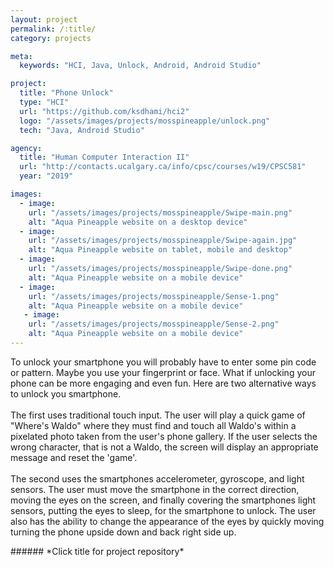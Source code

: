 ```yaml
---
layout: project
permalink: /:title/
category: projects

meta:
  keywords: "HCI, Java, Unlock, Android, Android Studio"

project:
  title: "Phone Unlock"
  type: "HCI"
  url: "https://github.com/ksdhami/hci2"
  logo: "/assets/images/projects/mosspineapple/unlock.png"
  tech: "Java, Android Studio"

agency:
  title: "Human Computer Interaction II"
  url: "http://contacts.ucalgary.ca/info/cpsc/courses/w19/CPSC581"
  year: "2019"

images:
  - image:
    url: "/assets/images/projects/mosspineapple/Swipe-main.png"
    alt: "Aqua Pineapple website on a desktop device"
  - image:
    url: "/assets/images/projects/mosspineapple/Swipe-again.jpg"
    alt: "Aqua Pineapple website on tablet, mobile and desktop"
  - image:
    url: "/assets/images/projects/mosspineapple/Swipe-done.png"
    alt: "Aqua Pineapple website on a mobile device"
  - image:
    url: "/assets/images/projects/mosspineapple/Sense-1.png"
    alt: "Aqua Pineapple website on a mobile device"
   - image:
    url: "/assets/images/projects/mosspineapple/Sense-2.png"
    alt: "Aqua Pineapple website on a mobile device"
---
```

<p>To unlock your smartphone you will probably have to enter some pin code or pattern. Maybe you use your fingerprint or face. What if unlocking your phone can be more engaging and even fun. Here are two alternative ways to unlock you smartphone.
<br> <br>
The first uses traditional touch input. The user will play a quick game of "Where's Waldo" where they must find and touch all Waldo's within a pixelated photo taken from the user's phone gallery. If the user selects the wrong character, that is not a Waldo, the screen will display an appropriate message and reset the 'game'. 
<br><br>
The second uses the smartphones accelerometer, gyroscope, and light sensors. The user must move the smartphone in the correct direction, moving the eyes on the screen, and finally covering the smartphones light sensors, putting the eyes to sleep, for the smartphone to unlock. The user also has the ability to change the appearance of the eyes by quickly moving turning the phone upside down and back right side up. 
<br>
</p>
###### *Click title for project repository*
